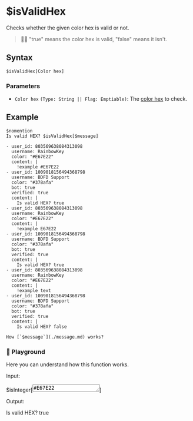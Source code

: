 # $isValidHex
Checks whether the given color hex is valid or not.

> 🧙‍♂️ "true" means the color hex is valid, "false" means it isn't.

## Syntax
```
$isValidHex[Color hex]
```

### Parameters
- `Color hex` `(Type: String || Flag: Emptiable)`: The [color hex](https://htmlcolorcodes.com/color-picker) to check.

## Example
```
$nomention
Is valid HEX? $isValidHex[$message]
```

```discord yaml
- user_id: 803569638084313098
  username: RainbowKey
  color: "#E67E22"
  content: |
    !example #E67E22
- user_id: 1009018156494368798
  username: BDFD Support
  color: "#378afa"
  bot: true
  verified: true
  content: |
    Is valid HEX? true
- user_id: 803569638084313098
  username: RainbowKey
  color: "#E67E22"
  content: |
    !example E67E22
- user_id: 1009018156494368798
  username: BDFD Support
  color: "#378afa"
  bot: true
  verified: true
  content: |
    Is valid HEX? true
- user_id: 803569638084313098
  username: RainbowKey
  color: "#E67E22"
  content: |
    !example text
- user_id: 1009018156494368798
  username: BDFD Support
  color: "#378afa"
  bot: true
  verified: true
  content: |
    Is valid HEX? false
```

```admonish question title="What is this?"
How [`$message`](./message.md) works?
```

<div class=function-playground>
  <h3>🤖 Playground</h3>
  <p>Here you can understand how this function works.</p>
  <div class="function-input">
    <p>Input:</p>
    <span id="play-code">$isInteger[<textarea id="play-input" rows="1" maxlength="20" oninput="isValidHexPlayground(inputValue)">#E67E22</textarea>]</span>
  </div>
  <div class="function-output">
    <p>Output:</p>
    <span id="play-output">Is valid HEX? true</span>
  </div>
</div>
